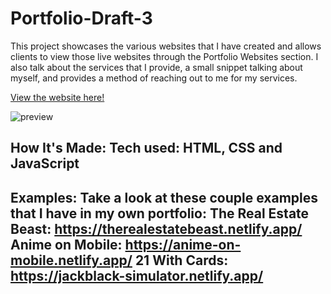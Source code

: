 
# Portfolio-Draft-3

This project showcases the various websites that I have created and allows clients to view those live websites through the Portfolio Websites section.  I also talk about the services that I provide, a small snippet talking about myself, and provides a method of reaching out to me for my services.

<a href = 'https://choir.netlify.app/'>View the website here!</a>
<br>

![preview](https://user-images.githubusercontent.com/66279068/177621240-22362dd2-1628-445b-99c6-74e25c5c8a06.PNG) 
## How It's Made: Tech used: HTML, CSS and JavaScript

## Examples: Take a look at these couple examples that I have in my own portfolio: The Real Estate Beast: https://therealestatebeast.netlify.app/ Anime on Mobile: https://anime-on-mobile.netlify.app/ 21 With Cards: https://jackblack-simulator.netlify.app/
